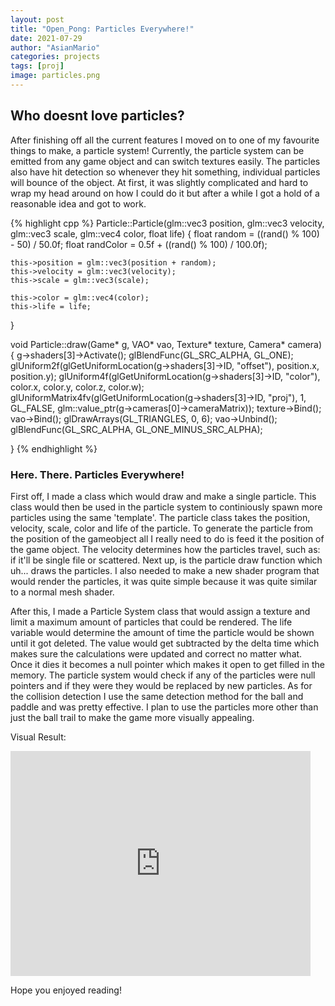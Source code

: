 ```yaml
---
layout: post
title: "Open_Pong: Particles Everywhere!"
date: 2021-07-29
author: "AsianMario"
categories: projects
tags: [proj]
image: particles.png
---
```


## Who doesnt love particles?

After finishing off all the current features I moved on to one of my favourite things to make, a particle system! Currently, the particle system can be emitted from any game object and can switch textures easily. The particles also have hit detection so whenever they hit something, individual particles will bounce of the object. At first, it was slightly complicated and hard to wrap my head around on how I could do it but after a while I got a hold of a reasonable idea and got to work.

{% highlight cpp %}
Particle::Particle(glm::vec3 position, glm::vec3 velocity, glm::vec3 scale, glm::vec4 color, float life) {
float random = ((rand() % 100) - 50) / 50.0f;
float randColor = 0.5f + ((rand() % 100) / 100.0f);

    this->position = glm::vec3(position + random);
    this->velocity = glm::vec3(velocity);
    this->scale = glm::vec3(scale);

    this->color = glm::vec4(color);
    this->life = life;

}

void Particle::draw(Game* g, VAO* vao, Texture* texture, Camera* camera) {
g->shaders[3]->Activate();
glBlendFunc(GL_SRC_ALPHA, GL_ONE);
glUniform2f(glGetUniformLocation(g->shaders[3]->ID, "offset"), position.x, position.y);
glUniform4f(glGetUniformLocation(g->shaders[3]->ID, "color"), color.x, color.y, color.z, color.w);
glUniformMatrix4fv(glGetUniformLocation(g->shaders[3]->ID, "proj"), 1, GL_FALSE, glm::value_ptr(g->cameras[0]->cameraMatrix));
texture->Bind();
vao->Bind();
glDrawArrays(GL_TRIANGLES, 0, 6);
vao->Unbind();
glBlendFunc(GL_SRC_ALPHA, GL_ONE_MINUS_SRC_ALPHA);

}
{% endhighlight %}

### Here. There. Particles Everywhere!

First off, I made a class which would draw and make a single particle. This class would then be used in the particle system to continiously spawn more particles using the same 'template'. The particle class takes the position, velocity, scale, color and life of the particle. To generate the particle from the position of the gameobject all I really need to do is feed it the position of the game object. The velocity determines how the particles travel, such as: if it'll be single file or scattered. Next up, is the particle draw function which uh... draws the particles. I also needed to make a new shader program that would render the particles, it was quite simple because it was quite similar to a normal mesh shader.

After this, I made a Particle System class that would assign a texture and limit a maximum amount of particles that could be rendered. The life variable would determine the amount of time the particle would be shown until it got deleted. The value would get subtracted by the delta time which makes sure the calculations were updated and correct no matter what. Once it dies it becomes a null pointer which makes it open to get filled in the memory. The particle system would check if any of the particles were null pointers and if they were they would be replaced by new particles. As for the collision detection I use the same detection method for the ball and paddle and was pretty effective. I plan to use the particles more other than just the ball trail to make the game more visually appealing.

Visual Result:

<iframe width="480" height="360" src="https://www.youtube.com/embed/2Dp_QEFi4CE" title="YouTube video player" frameborder="0" allow="accelerometer; autoplay; clipboard-write; encrypted-media; gyroscope; picture-in-picture" allowfullscreen></iframe>

Hope you enjoyed reading!
